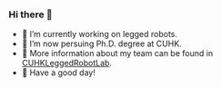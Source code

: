 ### Hi there 👋

- 🔭 I’m currently working on legged robots.
- 🌱 I’m now persuing Ph.D. degree at CUHK.
- 👯 More information about my team can be found in [CUHKLeggedRobotLab](https://cuhkleggedrobotlab.github.io).
- 🔭 Have a good day!
